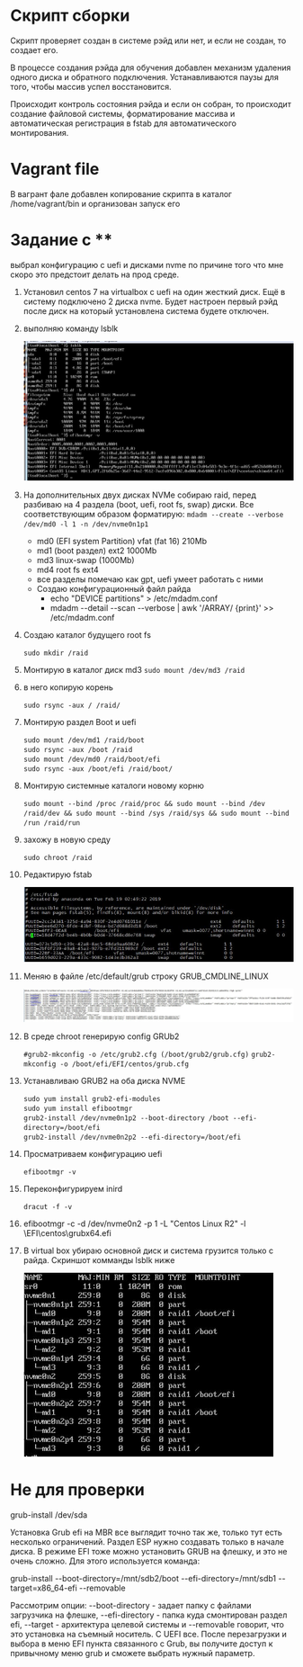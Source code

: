 # Скрипт сборки #

Скрипт проверяет создан в системе рэйд или нет, и если не создан, то создает его.

В процессе создания рэйда для обучения добавлен механизм удаления одного диска и обратного подключения. Устанавливаются паузы для того, чтобы массив успел восстановится.

Происходит контроль состояния рэйда и если он собран, то происходит создание файловой системы, форматирование массива и автоматическая регистрация в fstab для автоматического монтирования.

# Vagrant file #

В вагрант фале добавлен копирование скрипта в каталог /home/vagrant/bin и организован запуск его

# Задание с ** 
выбрал конфигурацию с uefi и дисками nvme по причине того что мне скоро это предстоит делать на прод среде. 

1. Установил centos 7 на virtualbox c uefi на один жесткий диск. Ещё в систему подключено 2 диска nvme. Будет настроен первый рэйд после диск на который установлена система будете отключен. 
2. выполняю команду lsblk

	![lsblk](/02_Disk/lsblk_ferst_uefi.JPG)

3. На дополнительных двух дисках NVMe собираю raid, перед разбиваю на 4 раздела (boot, uefi, root fs, swap) диски. Все соответствующим образом форматирую:
	`mdadm --create --verbose /dev/md0 -l 1 -n /dev/nvme0n1p1` 
	* md0 (EFI system Partition) vfat (fat 16) 210Mb
	* md1 (boot раздел) ext2 1000Mb
	* md3 linux-swap (1000Mb)
	* md4 root fs ext4 
	* все разделы помечаю как gpt, uefi умеет работать с ними
	* Создаю конфигурационный файл райда
		* echo "DEVICE partitions" > /etc/mdadm.conf
		* mdadm --detail --scan --verbose | awk '/ARRAY/ {print}' >> /etc/mdadm.conf
4. Создаю каталог будущего root fs
	
	`sudo mkdir /raid`
5. Монтирую в каталог диск md3
	`sudo mount /dev/md3 /raid` 
	
6. в него копирую корень
	
	`sudo rsync -aux / /raid/`
7. Монтирую раздел Boot и uefi

	`sudo mount /dev/md1 /raid/boot`  
	`sudo rsync -aux /boot /raid`   
	`sudo mount /dev/md0 /raid/boot/efi`      
	`sudo rsync -aux /boot/efi /raid/boot/`
		
8. Монтирую системные каталоги новому корню 

	`sudo mount --bind /proc /raid/proc && sudo mount --bind /dev /raid/dev && sudo mount --bind /sys /raid/sys && sudo mount --bind /run /raid/run`

9. захожу в новую среду

	`sudo chroot /raid`
10. Редактирую fstab

	![fstab](/02_Disk/fstab_new.JPG)

11. Меняю в файле /etc/default/grub строку GRUB_CMDLINE_LINUX

	![/etc/default/grub](/02_Disk/grub.JPG)

12. В среде chroot генерирую config GRUb2
	
	`#grub2-mkconfig -o /etc/grub2.cfg (/boot/grub2/grub.cfg)`
	`grub2-mkconfig -o /boot/efi/EFI/centos/grub.cfg`

13. Устанавливаю GRUB2 на оба диска NVME
	
	`sudo yum install grub2-efi-modules`  
	`sudo yum install efibootmgr`   
	`grub2-install /dev/nvme0n1p2 --boot-directory /boot --efi-directory=/boot/efi`    
	`grub2-install /dev/nvme0n2p2 --efi-directory=/boot/efi`

14. Просматриваем конфигурацию uefi 

	`efibootmgr -v`
15. Переконфигурируем inird

	`dracut -f -v`

16. efibootmgr -c -d /dev/nvme0n2 -p 1 -L "Centos Linux R2" -l \\EFI\\centos\\grubx64.efi

17. В virtual box убираю основной диск и система грузится только с райда. Скриншот комманды lsblk ниже

	![lsblk finish](/02_Disk/finish.JPG)



# Не для проверки

 
 grub-install /dev/sda

Установка Grub efi на MBR все выглядит точно так же, только тут есть несколько ограничений. Раздел ESP нужно создавать только в начале диска. В режиме EFI тоже можно установить GRUB на флешку, и это не очень сложно. Для этого используется команда:

 grub-install --boot-directory=/mnt/sdb2/boot --efi-directory=/mnt/sdb1 --target=x86_64-efi --removable

Рассмотрим опции: --boot-directory - задает папку с файлами загрузчика на флешке, --efi-directory - папка куда смонтирован раздел efi, --target - архитектура целевой системы и --removable говорит, что это установка на съемный носитель. С UEFI все. После перезагрузки и выбора в меню EFI пункта связанного с Grub, вы получите доступ к привычному меню grub и сможете выбрать нужный параметр.